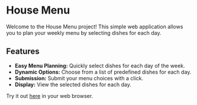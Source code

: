 # House Menu

Welcome to the House Menu project! This simple web application allows you to plan your weekly menu by selecting dishes for each day.

## Features

- **Easy Menu Planning:** Quickly select dishes for each day of the week.
- **Dynamic Options:** Choose from a list of predefined dishes for each day.
- **Submission:** Submit your menu choices with a click.
- **Display:** View the selected dishes for each day.
 
Try it out [here](https://christianblackwell.github.io/House-Menu/) in your web browser.
